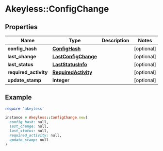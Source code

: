 # Akeyless::ConfigChange

## Properties

| Name | Type | Description | Notes |
| ---- | ---- | ----------- | ----- |
| **config_hash** | [**ConfigHash**](ConfigHash.md) |  | [optional] |
| **last_change** | [**LastConfigChange**](LastConfigChange.md) |  | [optional] |
| **last_status** | [**LastStatusInfo**](LastStatusInfo.md) |  | [optional] |
| **required_activity** | [**RequiredActivity**](RequiredActivity.md) |  | [optional] |
| **update_stamp** | **Integer** |  | [optional] |

## Example

```ruby
require 'akeyless'

instance = Akeyless::ConfigChange.new(
  config_hash: null,
  last_change: null,
  last_status: null,
  required_activity: null,
  update_stamp: null
)
```

